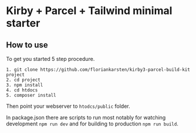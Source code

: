 # Kirby + Parcel + Tailwind minimal starter
## How to use
To get you started 5 step procedure.
```
1. git clone https://github.com/floriankarsten/kirby3-parcel-build-kit project
2. cd project
3. npm install
4. cd htdocs
5. composer install
```

Then point your webserver to ```htodcs/public``` folder.

In package.json there are scripts to run most notably for watching development ```npm run dev``` and for building to production ```npm run build```.